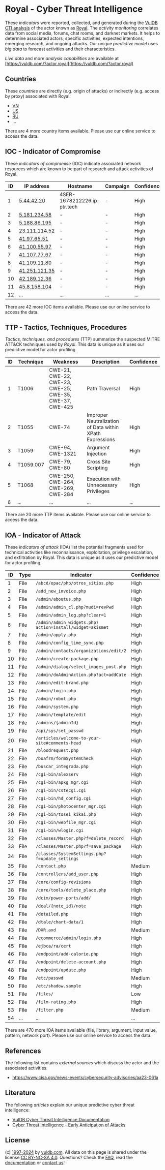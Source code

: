 # Royal - Cyber Threat Intelligence

These _indicators_ were reported, collected, and generated during the [VulDB CTI analysis](https://vuldb.com/?kb.cti) of the actor known as [Royal](https://vuldb.com/?actor.royal). The _activity monitoring_ correlates data from social media, forums, chat rooms, and darknet markets. It helps to determine associated actors, specific activities, expected intentions, emerging research, and ongoing attacks. Our unique _predictive model_ uses _big data_ to forecast activities and their characteristics.

_Live data_ and more _analysis capabilities_ are available at [https://vuldb.com/?actor.royal](https://vuldb.com/?actor.royal)

## Countries

These _countries_ are directly (e.g. origin of attacks) or indirectly (e.g. access by proxy) associated with Royal:

* [VN](https://vuldb.com/?country.vn)
* [US](https://vuldb.com/?country.us)
* [RU](https://vuldb.com/?country.ru)
* ...

There are 4 more country items available. Please use our online service to access the data.

## IOC - Indicator of Compromise

These _indicators of compromise_ (IOC) indicate associated network resources which are known to be part of research and attack activities of Royal.

ID | IP address | Hostname | Campaign | Confidence
-- | ---------- | -------- | -------- | ----------
1 | [5.44.42.20](https://vuldb.com/?ip.5.44.42.20) | 4SER-1678212226.ip-ptr.tech | - | High
2 | [5.181.234.58](https://vuldb.com/?ip.5.181.234.58) | - | - | High
3 | [5.188.86.195](https://vuldb.com/?ip.5.188.86.195) | - | - | High
4 | [23.111.114.52](https://vuldb.com/?ip.23.111.114.52) | - | - | High
5 | [41.97.65.51](https://vuldb.com/?ip.41.97.65.51) | - | - | High
6 | [41.100.55.97](https://vuldb.com/?ip.41.100.55.97) | - | - | High
7 | [41.107.77.67](https://vuldb.com/?ip.41.107.77.67) | - | - | High
8 | [41.109.11.80](https://vuldb.com/?ip.41.109.11.80) | - | - | High
9 | [41.251.121.35](https://vuldb.com/?ip.41.251.121.35) | - | - | High
10 | [42.189.12.36](https://vuldb.com/?ip.42.189.12.36) | - | - | High
11 | [45.8.158.104](https://vuldb.com/?ip.45.8.158.104) | - | - | High
12 | ... | ... | ... | ...

There are 42 more IOC items available. Please use our online service to access the data.

## TTP - Tactics, Techniques, Procedures

_Tactics, techniques, and procedures_ (TTP) summarize the suspected MITRE ATT&CK techniques used by _Royal_. This data is unique as it uses our predictive model for actor profiling.

ID | Technique | Weakness | Description | Confidence
-- | --------- | -------- | ----------- | ----------
1 | T1006 | CWE-21, CWE-22, CWE-23, CWE-25, CWE-35, CWE-37, CWE-425 | Path Traversal | High
2 | T1055 | CWE-74 | Improper Neutralization of Data within XPath Expressions | High
3 | T1059 | CWE-94, CWE-1321 | Argument Injection | High
4 | T1059.007 | CWE-79, CWE-80 | Cross Site Scripting | High
5 | T1068 | CWE-250, CWE-264, CWE-269, CWE-284 | Execution with Unnecessary Privileges | High
6 | ... | ... | ... | ...

There are 20 more TTP items available. Please use our online service to access the data.

## IOA - Indicator of Attack

These _indicators of attack_ (IOA) list the potential fragments used for technical activities like reconnaissance, exploitation, privilege escalation, and exfiltration by Royal. This data is unique as it uses our predictive model for actor profiling.

ID | Type | Indicator | Confidence
-- | ---- | --------- | ----------
1 | File | `/abcd/opac/php/otros_sitios.php` | High
2 | File | `/add_new_invoice.php` | High
3 | File | `/admin/aboutus.php` | High
4 | File | `/admin/admin_cl.php?mudi=revPwd` | High
5 | File | `/admin/admin_log.php?clear=1` | High
6 | File | `/admin/admin_widgets.php?action=install/widget=akismet` | High
7 | File | `/admin/apply.php` | High
8 | File | `/admin/config_time_sync.php` | High
9 | File | `/admin/contacts/organizations/edit/2` | High
10 | File | `/admin/create-package.php` | High
11 | File | `/admin/dialog/select_images_post.php` | High
12 | File | `/admin/doAdminAction.php?act=addCate` | High
13 | File | `/admin/edit-brand.php` | High
14 | File | `/admin/login.php` | High
15 | File | `/admin/robot.php` | High
16 | File | `/admin/system.php` | High
17 | File | `/admin/template/edit` | High
18 | File | `/admins/{adminId}` | High
19 | File | `/api/sys/set_passwd` | High
20 | File | `/articles/welcome-to-your-site#comments-head` | High
21 | File | `/bloodrequest.php` | High
22 | File | `/boafrm/formSystemCheck` | High
23 | File | `/buscar_integrada.php` | High
24 | File | `/cgi-bin/alexserv` | High
25 | File | `/cgi-bin/apkg_mgr.cgi` | High
26 | File | `/cgi-bin/cstecgi.cgi` | High
27 | File | `/cgi-bin/hd_config.cgi` | High
28 | File | `/cgi-bin/photocenter_mgr.cgi` | High
29 | File | `/cgi-bin/tosei_kikai.php` | High
30 | File | `/cgi-bin/webfile_mgr.cgi` | High
31 | File | `/cgi-bin/wlogin.cgi` | High
32 | File | `/classes/Master.php?f=delete_record` | High
33 | File | `/classes/Master.php?f=save_package` | High
34 | File | `/classes/SystemSettings.php?f=update_settings` | High
35 | File | `/contact.php` | Medium
36 | File | `/controllers/add_user.php` | High
37 | File | `/core/config-revisions` | High
38 | File | `/core/tools/delete_place.php` | High
39 | File | `/dcim/power-ports/add/` | High
40 | File | `/deal/{note_id}/note` | High
41 | File | `/detailed.php` | High
42 | File | `/dtale/chart-data/1` | High
43 | File | `/DXR.axd` | Medium
44 | File | `/ecommerce/admin/login.php` | High
45 | File | `/ejbca/ra/cert` | High
46 | File | `/endpoint/add-calorie.php` | High
47 | File | `/endpoint/delete-account.php` | High
48 | File | `/endpoint/update.php` | High
49 | File | `/etc/passwd` | Medium
50 | File | `/etc/shadow.sample` | High
51 | File | `/files/` | Low
52 | File | `/film-rating.php` | High
53 | File | `/filter.php` | Medium
54 | ... | ... | ...

There are 470 more IOA items available (file, library, argument, input value, pattern, network port). Please use our online service to access the data.

## References

The following list contains _external sources_ which discuss the actor and the associated activities:

* https://www.cisa.gov/news-events/cybersecurity-advisories/aa23-061a

## Literature

The following _articles_ explain our unique predictive cyber threat intelligence:

* [VulDB Cyber Threat Intelligence Documentation](https://vuldb.com/?kb.cti)
* [Cyber Threat Intelligence - Early Anticipation of Attacks](https://www.scip.ch/en/?labs.20201022)

## License

(c) [1997-2024](https://vuldb.com/?kb.changelog) by [vuldb.com](https://vuldb.com/?kb.about). All data on this page is shared under the license [CC BY-NC-SA 4.0](https://creativecommons.org/licenses/by-nc-sa/4.0/). Questions? Check the [FAQ](https://vuldb.com/?kb.faq), read the [documentation](https://vuldb.com/?kb) or [contact us](https://vuldb.com/?contact)!
